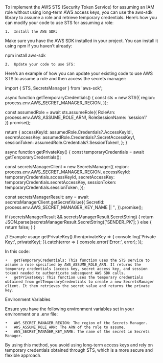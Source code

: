 To implement the AWS STS (Security Token Service) for assuming an IAM role without using long-term AWS access keys, you can use the aws-sdk library to assume a role and retrieve temporary credentials. Here’s how you can modify your code to use STS for assuming a role:

	1.	Install the AWS SDK:
Make sure you have the AWS SDK installed in your project. You can install it using npm if you haven’t already:

npm install aws-sdk


	2.	Update your code to use STS:
Here’s an example of how you can update your existing code to use AWS STS to assume a role and then access the secrets manager:

import { STS, SecretsManager } from 'aws-sdk';

async function getTemporaryCredentials() {
  const sts = new STS({
    region: process.env.AWS_SECRET_MANAGER_REGION,
  });

  const assumedRole = await sts.assumeRole({
    RoleArn: process.env.AWS_ASSUME_ROLE_ARN!,
    RoleSessionName: 'session1'
  }).promise();

  return {
    accessKeyId: assumedRole.Credentials?.AccessKeyId!,
    secretAccessKey: assumedRole.Credentials?.SecretAccessKey!,
    sessionToken: assumedRole.Credentials?.SessionToken!,
  };
}

async function getPrivateKey() {
  const temporaryCredentials = await getTemporaryCredentials();

  const secretsManagerClient = new SecretsManager({
    region: process.env.AWS_SECRET_MANAGER_REGION,
    accessKeyId: temporaryCredentials.accessKeyId,
    secretAccessKey: temporaryCredentials.secretAccessKey,
    sessionToken: temporaryCredentials.sessionToken,
  });

  const secretsManagerResult: any = await secretsManagerClient.getSecretValue({
    SecretId: process.env.AWS_SECRET_MANAGER_KEY_NAME || '',
  }).promise();

  if (secretsManagerResult && secretsManagerResult.SecretString) {
    return JSON.parse(secretsManagerResult.SecretString)['SENDER_PK'];
  } else {
    return false;
  }
}

// Example usage
getPrivateKey().then(privateKey => {
  console.log('Private Key:', privateKey);
}).catch(error => {
  console.error('Error:', error);
});



In this code:

	•	getTemporaryCredentials: This function uses the STS service to assume a role specified by AWS_ASSUME_ROLE_ARN. It returns the temporary credentials (access key, secret access key, and session token) needed to authenticate subsequent AWS SDK calls.
	•	getPrivateKey: This function uses the temporary credentials obtained from getTemporaryCredentials to create a new SecretsManager client. It then retrieves the secret value and returns the private key.

Environment Variables

Ensure you have the following environment variables set in your environment or a .env file:

	•	AWS_SECRET_MANAGER_REGION: The region of the Secrets Manager.
	•	AWS_ASSUME_ROLE_ARN: The ARN of the role to assume.
	•	AWS_SECRET_MANAGER_KEY_NAME: The name of the secret in Secrets Manager.

By using this method, you avoid using long-term access keys and rely on temporary credentials obtained through STS, which is a more secure and flexible approach.
